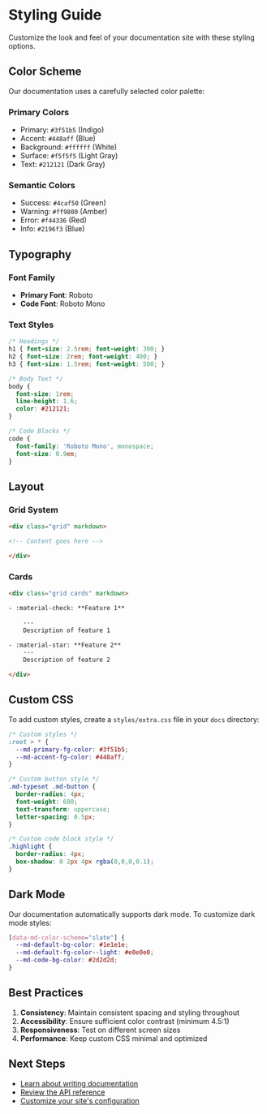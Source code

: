 # Styling Guide

Customize the look and feel of your documentation site with these styling options.

## Color Scheme

Our documentation uses a carefully selected color palette:

### Primary Colors

- Primary: `#3f51b5` (Indigo)
- Accent: `#448aff` (Blue)
- Background: `#ffffff` (White)
- Surface: `#f5f5f5` (Light Gray)
- Text: `#212121` (Dark Gray)

### Semantic Colors

- Success: `#4caf50` (Green)
- Warning: `#ff9800` (Amber)
- Error: `#f44336` (Red)
- Info: `#2196f3` (Blue)

## Typography

### Font Family

- **Primary Font**: Roboto
- **Code Font**: Roboto Mono

### Text Styles

```css
/* Headings */
h1 { font-size: 2.5rem; font-weight: 300; }
h2 { font-size: 2rem; font-weight: 400; }
h3 { font-size: 1.5rem; font-weight: 500; }

/* Body Text */
body {
  font-size: 1rem;
  line-height: 1.6;
  color: #212121;
}

/* Code Blocks */
code {
  font-family: 'Roboto Mono', monospace;
  font-size: 0.9em;
}
```

## Layout

### Grid System

```html
<div class="grid" markdown>

<!-- Content goes here -->

</div>
```

### Cards

```html
<div class="grid cards" markdown>

- :material-check: **Feature 1**

    ---
    Description of feature 1

- :material-star: **Feature 2**
    ---
    Description of feature 2

</div>
```

## Custom CSS

To add custom styles, create a `styles/extra.css` file in your `docs` directory:

```css
/* Custom styles */
:root > * {
  --md-primary-fg-color: #3f51b5;
  --md-accent-fg-color: #448aff;
}

/* Custom button style */
.md-typeset .md-button {
  border-radius: 4px;
  font-weight: 600;
  text-transform: uppercase;
  letter-spacing: 0.5px;
}

/* Custom code block style */
.highlight {
  border-radius: 4px;
  box-shadow: 0 2px 4px rgba(0,0,0,0.1);
}
```

## Dark Mode

Our documentation automatically supports dark mode. To customize dark mode styles:

```css
[data-md-color-scheme="slate"] {
  --md-default-bg-color: #1e1e1e;
  --md-default-fg-color--light: #e0e0e0;
  --md-code-bg-color: #2d2d2d;
}
```

## Best Practices

1. **Consistency**: Maintain consistent spacing and styling throughout
2. **Accessibility**: Ensure sufficient color contrast (minimum 4.5:1)
3. **Responsiveness**: Test on different screen sizes
4. **Performance**: Keep custom CSS minimal and optimized

## Next Steps

- [Learn about writing documentation](writing.md)
- [Review the API reference](../reference/commands.md)
- [Customize your site's configuration](../getting-started/configuration.md)
